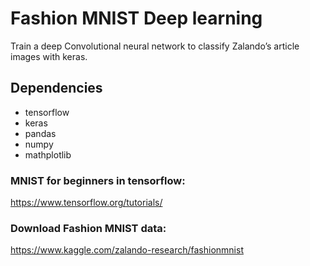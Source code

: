 
# **Fashion MNIST Deep learning**
Train a deep Convolutional neural network to classify Zalando’s article images with keras. 

## Dependencies
* tensorflow
* keras
* pandas
* numpy
* mathplotlib




### MNIST for beginners in tensorflow:
https://www.tensorflow.org/tutorials/

### Download Fashion MNIST data:
https://www.kaggle.com/zalando-research/fashionmnist


